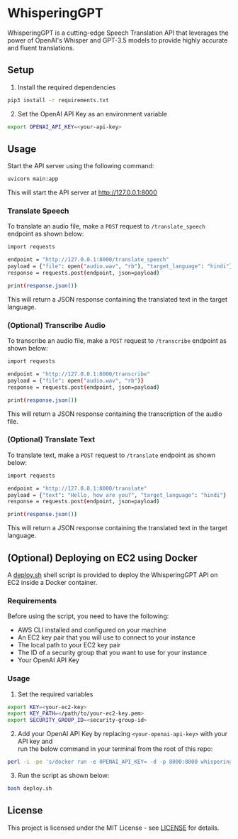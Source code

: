 # WhisperingGPT
WhisperingGPT is a cutting-edge Speech Translation API that leverages the power of OpenAI's Whisper and GPT-3.5 models to provide highly accurate and fluent translations.

## Setup
1. Install the required dependencies
```sh
pip3 install -r requirements.txt
```

2. Set the OpenAI API Key as an environment variable
```sh
export OPENAI_API_KEY=<your-api-key>
```

## Usage
Start the API server using the following command:
```sh
uvicorn main:app
```
This will start the API server at <ins>http://127.0.0.1:8000</ins>


### Translate Speech
To translate an audio file, make a `POST` request to `/translate_speech` endpoint as shown below:
```sh
import requests

endpoint = "http://127.0.0.1:8000/translate_speech"
payload = {"file": open("audio.wav", "rb"), "target_language": "hindi"}
response = requests.post(endpoint, json=payload)

print(response.json())
```
This will return a JSON response containing the translated text in the target language.

### (Optional) Transcribe Audio
To transcribe an audio file, make a `POST` request to `/transcribe` endpoint as shown below:
```sh
import requests

endpoint = "http://127.0.0.1:8000/transcribe"
payload = {"file": open("audio.wav", "rb")}
response = requests.post(endpoint, json=payload)

print(response.json())
```
This will return a JSON response containing the transcription of the audio file.

### (Optional) Translate Text
To translate text, make a `POST` request to `/translate` endpoint as shown below:
```sh
import requests

endpoint = "http://127.0.0.1:8000/translate"
payload = {"text": "Hello, how are you?", "target_language": "hindi"}
response = requests.post(endpoint, json=payload)

print(response.json())
```
This will return a JSON response containing the translated text in the target language.

## (Optional) Deploying on EC2 using Docker

A [deploy.sh](deploy.sh) shell script is provided to deploy the WhisperingGPT API on EC2 inside a Docker container.

### Requirements
Before using the script, you need to have the following:

- AWS CLI installed and configured on your machine
- An EC2 key pair that you will use to connect to your instance
- The local path to your EC2 key pair
- The ID of a security group that you want to use for your instance
- Your OpenAI API Key

### Usage
1. Set the required variables
```sh
export KEY=<your-ec2-key>
export KEY_PATH=</path/to/your-ec2-key.pem>
export SECURITY_GROUP_ID=<security-group-id>
```

2. Add your OpenAI API Key by replacing `<your-openai-api-key>` with your API key and \
run the below command in your terminal from the root of this repo:
```sh
perl -i -pe 's/docker run -e OPENAI_API_KEY= -d -p 8000:8000 whisperinggpt/docker run -e OPENAI_API_KEY=<your-openai-api-key> -d -p 8000:8000 whisperinggpt/ if $.==9' user_data.txt
```

3. Run the script as shown below:
```sh
bash deploy.sh
```

## License

This project is licensed under the MIT License - see [LICENSE](LICENSE) for details.